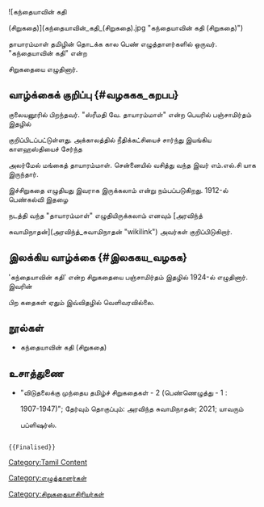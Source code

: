 ![கந்தையாவின் கதி
(சிறுகதை)](கந்தையாவின்_கதி_(சிறுகதை).jpg "கந்தையாவின் கதி (சிறுகதை)")
தாயாரம்மாள் தமிழின் தொடக்க கால பெண் எழுத்தாளர்களில் ஒருவர். \"கந்தையாவின் கதி\" என்ற
சிறுகதையை எழுதினார்.

## வாழ்க்கைக் குறிப்பு {#வழககக_கறபப}

குலையனூரில் பிறந்தவர். \"ஸ்ரீமதி வே. தாயாரம்மாள்\" என்ற பெயரில் பஞ்சாமிர்தம் இதழில்
குறிப்பிடப்பட்டுள்ளது. அக்காலத்தில் நீதிக்கட்சியைச் சார்ந்து இயங்கிய காளஹஸ்தியைச் சேர்ந்த
அலர்மேல் மங்கைத் தாயாரம்மாள். சென்னையில் வசித்து வந்த இவர் எம்.எல்.சி யாக இருந்தார்.
இச்சிறுகதை எழுதியது இவராக இருக்கலாம் என்று நம்பப்படுகிறது. 1912-ல் பெண்கல்வி இதழை
நடத்தி வந்த \"தாயாரம்மாள்\" எழுதியிருக்கலாம் எனவும் [அரவிந்த்
சுவாமிநாதன்](அரவிந்த்_சுவாமிநாதன் "wikilink") அவர்கள் குறிப்பிடுகிறார்.

## இலக்கிய வாழ்க்கை {#இலககய_வழகக}

\'கந்தையாவின் கதி\' என்ற சிறுகதையை பஞ்சாமிர்தம் இதழில் 1924-ல் எழுதினார். இவரின்
பிற கதைகள் ஏதும் இவ்விதழில் வெளிவரவில்லை.

## நூல்கள்

-   கந்தையாவின் கதி (சிறுகதை)

## உசாத்துணை

-   \"விடுதலைக்கு முந்தைய தமிழ்ச் சிறுகதைகள் - 2 (பெண்ணெழுத்து - 1 :
    1907-1947)\"; தேர்வும் தொகுப்பும்: அரவிந்த சுவாமிநாதன்; 2021; யாவரும்
    பப்ளிஷர்ஸ்.

```{=mediawiki}
{{Finalised}}
```
[Category:Tamil Content](Category:Tamil_Content "wikilink")
[Category:எழுத்தாளர்கள்](Category:எழுத்தாளர்கள் "wikilink")
[Category:சிறுகதையாசிரியர்கள்](Category:சிறுகதையாசிரியர்கள் "wikilink")
